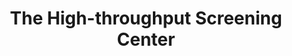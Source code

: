 ---
title: "The High-throughput Screening Center"
excerpt: "Reality to test<br/><img src='/images/TEST.png'>"
collection: portfolio
---